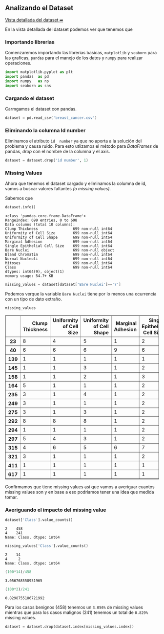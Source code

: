 ## Analizando el Dataset

[Vista detallada del dataset ➡](./1_src/pf_overview.html)

En la vista detallada del dataset podemos ver que tenemos que 

### Importando librerias

Comenzaremos importando las librerias basicas, `matplotlib` y `seaborn` para las graficas, `pandas` para el manejo de los datos y `numpy` para realizar operaciones.

```python
import matplotlib.pyplot as plt
import pandas  as pd
import numpy   as np
import seaborn as sns
```

### Cargando el dataset

Carmgamos el dataset con pandas.

```python
dataset = pd.read_csv('breast_cancer.csv')
```

### Eliminando la columna Id number

Eliminamos el atributo `id  number` ya que no aporta a la solución del problema y causa ruido. Para esto utlizamos el método para _DataFrames_ de pandas, _drop_ con el nombre de la columna y el axis.

```python
dataset = dataset.drop('id number', 1)
```

### Missing Values

Ahora que tenemos el dataset cargado y eliminamos la columna de id, vamos a buscar valores faltantes _(o missing values)_.

Sabemos que 
```python
dataset.info()
```

    <class 'pandas.core.frame.DataFrame'>
    RangeIndex: 699 entries, 0 to 698
    Data columns (total 10 columns):
    Clump Thickness                699 non-null int64
    Uniformity of Cell Size        699 non-null int64
    Uniformity of Cell Shape       699 non-null int64
    Marginal Adhesion              699 non-null int64
    Single Epithelial Cell Size    699 non-null int64
    Bare Nuclei                    699 non-null object
    Bland Chromatin                699 non-null int64
    Normal Nucleoli                699 non-null int64
    Mitoses                        699 non-null int64
    Class                          699 non-null int64
    dtypes: int64(9), object(1)
    memory usage: 54.7+ KB
    


```python
missing_values = dataset[dataset['Bare Nuclei']=='?']
```

Podemos verque la variable `Bare Nuclei` tiene por lo menos una ocurrencia con un tipo de dato extraño.

```python
missing_values
```




<div>
<style scoped>
    .dataframe tbody tr th:only-of-type {
        vertical-align: middle;
    }

    .dataframe tbody tr th {
        vertical-align: top;
    }

    .dataframe thead th {
        text-align: right;
    }
</style>
<table border="1" class="dataframe">
  <thead>
    <tr style="text-align: right;">
      <th></th>
      <th>Clump Thickness</th>
      <th>Uniformity of Cell Size</th>
      <th>Uniformity of Cell Shape</th>
      <th>Marginal Adhesion</th>
      <th>Single Epithelial Cell Size</th>
      <th>Bare Nuclei</th>
      <th>Bland Chromatin</th>
      <th>Normal Nucleoli</th>
      <th>Mitoses</th>
      <th>Class</th>
    </tr>
  </thead>
  <tbody>
    <tr>
      <th>23</th>
      <td>8</td>
      <td>4</td>
      <td>5</td>
      <td>1</td>
      <td>2</td>
      <td>?</td>
      <td>7</td>
      <td>3</td>
      <td>1</td>
      <td>4</td>
    </tr>
    <tr>
      <th>40</th>
      <td>6</td>
      <td>6</td>
      <td>6</td>
      <td>9</td>
      <td>6</td>
      <td>?</td>
      <td>7</td>
      <td>8</td>
      <td>1</td>
      <td>2</td>
    </tr>
    <tr>
      <th>139</th>
      <td>1</td>
      <td>1</td>
      <td>1</td>
      <td>1</td>
      <td>1</td>
      <td>?</td>
      <td>2</td>
      <td>1</td>
      <td>1</td>
      <td>2</td>
    </tr>
    <tr>
      <th>145</th>
      <td>1</td>
      <td>1</td>
      <td>3</td>
      <td>1</td>
      <td>2</td>
      <td>?</td>
      <td>2</td>
      <td>1</td>
      <td>1</td>
      <td>2</td>
    </tr>
    <tr>
      <th>158</th>
      <td>1</td>
      <td>1</td>
      <td>2</td>
      <td>1</td>
      <td>3</td>
      <td>?</td>
      <td>1</td>
      <td>1</td>
      <td>1</td>
      <td>2</td>
    </tr>
    <tr>
      <th>164</th>
      <td>5</td>
      <td>1</td>
      <td>1</td>
      <td>1</td>
      <td>2</td>
      <td>?</td>
      <td>3</td>
      <td>1</td>
      <td>1</td>
      <td>2</td>
    </tr>
    <tr>
      <th>235</th>
      <td>3</td>
      <td>1</td>
      <td>4</td>
      <td>1</td>
      <td>2</td>
      <td>?</td>
      <td>3</td>
      <td>1</td>
      <td>1</td>
      <td>2</td>
    </tr>
    <tr>
      <th>249</th>
      <td>3</td>
      <td>1</td>
      <td>1</td>
      <td>1</td>
      <td>2</td>
      <td>?</td>
      <td>3</td>
      <td>1</td>
      <td>1</td>
      <td>2</td>
    </tr>
    <tr>
      <th>275</th>
      <td>3</td>
      <td>1</td>
      <td>3</td>
      <td>1</td>
      <td>2</td>
      <td>?</td>
      <td>2</td>
      <td>1</td>
      <td>1</td>
      <td>2</td>
    </tr>
    <tr>
      <th>292</th>
      <td>8</td>
      <td>8</td>
      <td>8</td>
      <td>1</td>
      <td>2</td>
      <td>?</td>
      <td>6</td>
      <td>10</td>
      <td>1</td>
      <td>4</td>
    </tr>
    <tr>
      <th>294</th>
      <td>1</td>
      <td>1</td>
      <td>1</td>
      <td>1</td>
      <td>2</td>
      <td>?</td>
      <td>2</td>
      <td>1</td>
      <td>1</td>
      <td>2</td>
    </tr>
    <tr>
      <th>297</th>
      <td>5</td>
      <td>4</td>
      <td>3</td>
      <td>1</td>
      <td>2</td>
      <td>?</td>
      <td>2</td>
      <td>3</td>
      <td>1</td>
      <td>2</td>
    </tr>
    <tr>
      <th>315</th>
      <td>4</td>
      <td>6</td>
      <td>5</td>
      <td>6</td>
      <td>7</td>
      <td>?</td>
      <td>4</td>
      <td>9</td>
      <td>1</td>
      <td>2</td>
    </tr>
    <tr>
      <th>321</th>
      <td>3</td>
      <td>1</td>
      <td>1</td>
      <td>1</td>
      <td>2</td>
      <td>?</td>
      <td>3</td>
      <td>1</td>
      <td>1</td>
      <td>2</td>
    </tr>
    <tr>
      <th>411</th>
      <td>1</td>
      <td>1</td>
      <td>1</td>
      <td>1</td>
      <td>1</td>
      <td>?</td>
      <td>2</td>
      <td>1</td>
      <td>1</td>
      <td>2</td>
    </tr>
    <tr>
      <th>617</th>
      <td>1</td>
      <td>1</td>
      <td>1</td>
      <td>1</td>
      <td>1</td>
      <td>?</td>
      <td>1</td>
      <td>1</td>
      <td>1</td>
      <td>2</td>
    </tr>
  </tbody>
</table>
</div>

Confirmamos que tiene missing values asi que vamos a averiguar cuantos missing values son y en base a eso podriamos tener una idea que medida tomar.

### Averiguando el impacto del missing value


```python
dataset['Class'].value_counts()
```




    2    458
    4    241
    Name: Class, dtype: int64




```python
missing_values['Class'].value_counts()
```




    2    14
    4     2
    Name: Class, dtype: int64


```python
(100*14)/458
```




    3.056768558951965




```python
(100*2)/241
```




    0.8298755186721992


Para los casos benignos (458) tenemos un `3.056%` de missing values mientras que para los casos malignos (241) tenemos un total de `0.829%` missing values.

```python
dataset = dataset.drop(dataset.index[missing_values.index])
```